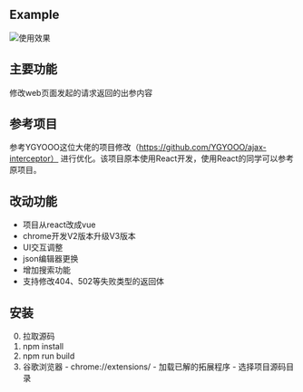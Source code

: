 ## Example

![使用效果](https://s2.xptou.com/2023/05/15/6461974a12f66.png)


## 主要功能
修改web页面发起的请求返回的出参内容   


## 参考项目
参考YGYOOO这位大佬的项目修改（https://github.com/YGYOOO/ajax-interceptor）  进行优化。该项目原本使用React开发，使用React的同学可以参考原项目。

## 改动功能
- 项目从react改成vue
- chrome开发V2版本升级V3版本
- UI交互调整
- json编辑器更换
- 增加搜索功能
- 支持修改404、502等失败类型的返回体


## 安装
0. 拉取源码
1. npm install
2. npm run build
3. 谷歌浏览器 - chrome://extensions/ - 加载已解的拓展程序 - 选择项目源码目录
